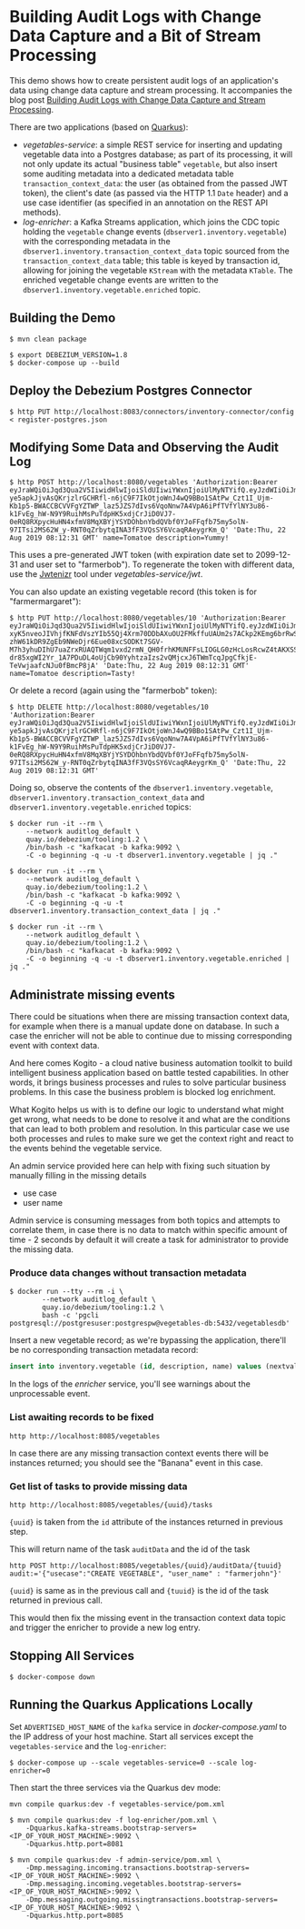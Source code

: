 # Building Audit Logs with Change Data Capture and a Bit of Stream Processing

This demo shows how to create persistent audit logs of an application's data using change data capture and stream processing.
It accompanies the blog post [Building Audit Logs with Change Data Capture and Stream Processing](https://debezium.io/blog/2019/10/01/audit-logs-with-change-data-capture-and-stream-processing/).

There are two applications (based on [Quarkus](https://quarkus.io/)):

* _vegetables-service_: a simple REST service for inserting and updating vegetable data into a Postgres database;
as part of its processing, it will not only update its actual "business table" `vegetable`,
but also insert some auditing metadata into a dedicated metadata table `transaction_context_data`:
the user (as obtained from the passed JWT token), the client's date (as passed via the HTTP 1.1 `Date` header)
and a use case identifier (as specified in an annotation on the REST API methods).
* _log-enricher_: a Kafka Streams application,
which joins the CDC topic holding the `vegetable` change events (`dbserver1.inventory.vegetable`) with the corresponding metadata in the `dbserver1.inventory.transaction_context_data` topic sourced from the `transaction_context_data` table;
this table is keyed by transaction id, allowing for joining the vegetable `KStream` with the metadata `KTable`.
The enriched vegetable change events are written to the `dbserver1.inventory.vegetable.enriched` topic.

## Building the Demo

```console
$ mvn clean package
```

```console
$ export DEBEZIUM_VERSION=1.8
$ docker-compose up --build
```

## Deploy the Debezium Postgres Connector

```console
$ http PUT http://localhost:8083/connectors/inventory-connector/config < register-postgres.json
```

## Modifying Some Data and Observing the Audit Log

```console
$ http POST http://localhost:8080/vegetables 'Authorization:Bearer eyJraWQiOiJqd3Qua2V5IiwidHlwIjoiSldUIiwiYWxnIjoiUlMyNTYifQ.eyJzdWIiOiJmYXJtZXJib2IiLCJ1cG4iOiJmYXJtZXJib2IiLCJhdXRoX3RpbWUiOjE1NjY0NTgxMTMsImlzcyI6ImZhcm1zaG9wIiwiZ3JvdXBzIjpbImZhcm1lcnMiLCJjdXN0b21lcnMiXSwiZXhwIjo0MTAyNDQ0Nzk5LCJpYXQiOjE1NjY0NTgxMTMsImp0aSI6IjQyIn0.CscbJN8amqKryYvnVO1184J8F67HN2iTEjVN2VOPodcnoeOd7_iQVKUjC3h-ye5apkJjvAsQKrjzlrGCHRfl-n6jC9F7IkOtjoWnJ4wQ9BBo1SAtPw_Czt1I_Ujm-Kb1p5-BWACCBCVVFgYZTWP_laz5JZS7dIvs6VqoNnw7A4VpA6iPfTVfYlNY3u86-k1FvEg_hW-N9Y9RuihMsPuTdpHK5xdjCrJiD0VJ7-0eRQ8RXpycHuHN4xfmV8MqXBYjYSYDOhbnYbdQVbf0YJoFFqfb75my5olN-97ITsi2MS62W_y-RNT0qZrbytqINA3fF3VQsSY6VcaqRAeygrKm_Q' 'Date:Thu, 22 Aug 2019 08:12:31 GMT' name=Tomatoe description=Yummy!
```

This uses a pre-generated JWT token (with expiration date set to 2099-12-31 and user set to "farmerbob").
To regenerate the token with different data, use the [Jwtenizr](https://github.com/AdamBien/jwtenizr) tool under _vegetables-service/jwt_.

You can also update an existing vegetable record (this token is for "farmermargaret"):

```console
$ http PUT http://localhost:8080/vegetables/10 'Authorization:Bearer eyJraWQiOiJqd3Qua2V5IiwidHlwIjoiSldUIiwiYWxnIjoiUlMyNTYifQ.eyJzdWIiOiJmYXJtZXJtYXJnYXJldCIsInVwbiI6ImZhcm1lcm1hcmdhcmV0IiwiYXV0aF90aW1lIjoxNTY5ODM1Mzk5LCJpc3MiOiJmYXJtc2hvcCIsImdyb3VwcyI6WyJmYXJtZXJzIiwiY3VzdG9tZXJzIl0sImV4cCI6NDEwMjQ0NDc5OSwiaWF0IjoxNTY5ODM1Mzk5LCJqdGkiOiI0MiJ9.DTEUA3p-xyK5nveoJIVhjfKNFdVszYIb55Qj4Xrm70DDbAXuOU2FMkffuUAUm2s7ACkp2KEmg6brRwSjvA-zhW61kDR9ZgEb9NWeDjr6Eue08xcSODKt7SGV-M7h3yhuDIhU7uaZrxRUAQTWqm1vxd2rmN_QH0frhKMUNFFsLIOGLG0zHcLosRcwZ4tAKXSSB9VE0fth6srIQCUebDkF7ucA_WSYjPRvahCBd8JvnV4VUGQxZW8zcRhTEwcaLq20ODO-dr85xgWI2Yr_1A7PDuDL4oUjCb90YyhtzaIzs2vQMjcxJ6TWmTcqJpgCfkjE-TeVwjaafcNJu0fBmcP8jA' 'Date:Thu, 22 Aug 2019 08:12:31 GMT' name=Tomatoe description=Tasty!
```

Or delete a record (again using the "farmerbob" token):

```console
$ http DELETE http://localhost:8080/vegetables/10 'Authorization:Bearer eyJraWQiOiJqd3Qua2V5IiwidHlwIjoiSldUIiwiYWxnIjoiUlMyNTYifQ.eyJzdWIiOiJmYXJtZXJib2IiLCJ1cG4iOiJmYXJtZXJib2IiLCJhdXRoX3RpbWUiOjE1NjY0NTgxMTMsImlzcyI6ImZhcm1zaG9wIiwiZ3JvdXBzIjpbImZhcm1lcnMiLCJjdXN0b21lcnMiXSwiZXhwIjo0MTAyNDQ0Nzk5LCJpYXQiOjE1NjY0NTgxMTMsImp0aSI6IjQyIn0.CscbJN8amqKryYvnVO1184J8F67HN2iTEjVN2VOPodcnoeOd7_iQVKUjC3h-ye5apkJjvAsQKrjzlrGCHRfl-n6jC9F7IkOtjoWnJ4wQ9BBo1SAtPw_Czt1I_Ujm-Kb1p5-BWACCBCVVFgYZTWP_laz5JZS7dIvs6VqoNnw7A4VpA6iPfTVfYlNY3u86-k1FvEg_hW-N9Y9RuihMsPuTdpHK5xdjCrJiD0VJ7-0eRQ8RXpycHuHN4xfmV8MqXBYjYSYDOhbnYbdQVbf0YJoFFqfb75my5olN-97ITsi2MS62W_y-RNT0qZrbytqINA3fF3VQsSY6VcaqRAeygrKm_Q' 'Date:Thu, 22 Aug 2019 08:12:31 GMT'
```

Doing so, observe the contents of the `dbserver1.inventory.vegetable`, `dbserver1.inventory.transaction_context_data` and `dbserver1.inventory.vegetable.enriched` topics:

```console
$ docker run -it --rm \
    --network auditlog_default \
    quay.io/debezium/tooling:1.2 \
    /bin/bash -c "kafkacat -b kafka:9092 \
    -C -o beginning -q -u -t dbserver1.inventory.vegetable | jq ."

$ docker run -it --rm \
    --network auditlog_default \
    quay.io/debezium/tooling:1.2 \
    /bin/bash -c "kafkacat -b kafka:9092 \
    -C -o beginning -q -u -t dbserver1.inventory.transaction_context_data | jq ."

$ docker run -it --rm \
    --network auditlog_default \
    quay.io/debezium/tooling:1.2 \
    /bin/bash -c "kafkacat -b kafka:9092 \
    -C -o beginning -q -u -t dbserver1.inventory.vegetable.enriched | jq ."
```

## Administrate missing events

There could be situations when there are missing transaction context data, for example
when there is a manual update done on database. In such a case the enricher will not
be able to continue due to missing corresponding event with context data.

And here comes Kogito - a cloud native business automation toolkit to build intelligent business
application based on battle tested capabilities. In other words, it brings business processes and
rules to solve particular business problems. In this case the business problem is blocked log enrichment.

What Kogito helps us with is to define our logic to understand what might get wrong, what needs to be
done to resolve it and what are the conditions that can lead to both problem and resolution. In this
particular case we use both processes and rules to make sure we get the context right and react to
the events behind the vegetable service.

An admin service provided here can help with fixing such situation by manually filling in
the missing details

- use case
- user name

Admin service is consuming messages from both topics and attempts to correlate them,
in case there is no data to match within specific amount of time - 2 seconds by default it will
create a task for administrator to provide the missing data.

### Produce data changes without transaction metadata

```console
$ docker run --tty --rm -i \
        --network auditlog_default \
        quay.io/debezium/tooling:1.2 \
        bash -c 'pgcli postgresql://postgresuser:postgrespw@vegetables-db:5432/vegetablesdb'
```

Insert a new vegetable record; as we're bypassing the application, there'll be no corresponding transaction metadata record:

```sql
insert into inventory.vegetable (id, description, name) values (nextval('inventory.vegetables_id_seq'), 'Tasty!', 'Banana');
```

In the logs of the _enricher_ service, you'll see warnings about the unprocessable event.

### List awaiting records to be fixed

```console
http http://localhost:8085/vegetables
```

In case there are any missing transaction context events there will be instances returned;
you should see the "Banana" event in this case.

### Get list of tasks to provide missing data

```console
http http://localhost:8085/vegetables/{uuid}/tasks
```

`{uuid}` is taken from the `id` attribute of the instances returned in previous step.

This will return name of the task `auditData` and the id of the task

```console
http POST http://localhost:8085/vegetables/{uuid}/auditData/{tuuid} audit:='{"usecase":"CREATE VEGETABLE", "user_name" : "farmerjohn"}'
```

`{uuid}` is same as in the previous call and `{tuuid}` is the id of the task returned in previous call.

This would then fix the missing event in the transaction context data topic and trigger the enricher to provide a new log entry.

## Stopping All Services

```console
$ docker-compose down
```

## Running the Quarkus Applications Locally

Set `ADVERTISED_HOST_NAME` of the `kafka` service in _docker-compose.yaml_ to the IP address of your host machine.
Start all services except the `vegetables-service` and the `log-enricher`:

```console
$ docker-compose up --scale vegetables-service=0 --scale log-enricher=0
```

Then start the three services via the Quarkus dev mode:

```console
mvn compile quarkus:dev -f vegetables-service/pom.xml
```

```console
$ mvn compile quarkus:dev -f log-enricher/pom.xml \
    -Dquarkus.kafka-streams.bootstrap-servers=<IP_OF_YOUR_HOST_MACHINE>:9092 \
    -Dquarkus.http.port=8081
```

```console
$ mvn compile quarkus:dev -f admin-service/pom.xml \
    -Dmp.messaging.incoming.transactions.bootstrap-servers=<IP_OF_YOUR_HOST_MACHINE>:9092 \
    -Dmp.messaging.incoming.vegetables.bootstrap-servers=<IP_OF_YOUR_HOST_MACHINE>:9092 \
    -Dmp.messaging.outgoing.missingtransactions.bootstrap-servers=<IP_OF_YOUR_HOST_MACHINE>:9092 \
    -Dquarkus.http.port=8085
```
